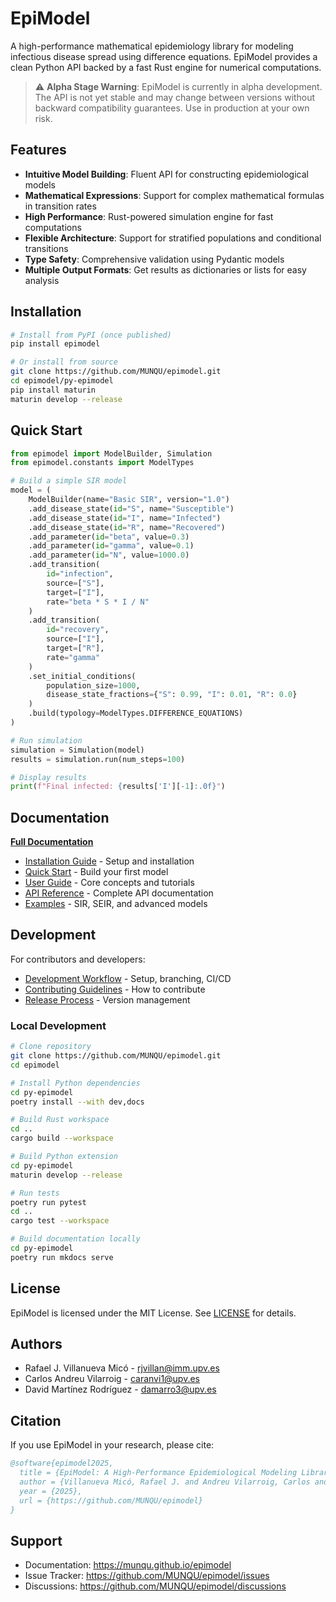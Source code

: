 # EpiModel

A high-performance mathematical epidemiology library for modeling infectious disease spread using difference equations. EpiModel provides a clean Python API backed by a fast Rust engine for numerical computations.

> ⚠️ **Alpha Stage Warning**: EpiModel is currently in alpha development. The API is not yet stable and may change between versions without backward compatibility guarantees. Use in production at your own risk.

## Features

- **Intuitive Model Building**: Fluent API for constructing epidemiological models
- **Mathematical Expressions**: Support for complex mathematical formulas in transition rates
- **High Performance**: Rust-powered simulation engine for fast computations
- **Flexible Architecture**: Support for stratified populations and conditional transitions
- **Type Safety**: Comprehensive validation using Pydantic models
- **Multiple Output Formats**: Get results as dictionaries or lists for easy analysis

## Installation

```bash
# Install from PyPI (once published)
pip install epimodel

# Or install from source
git clone https://github.com/MUNQU/epimodel.git
cd epimodel/py-epimodel
pip install maturin
maturin develop --release
```

## Quick Start

```python
from epimodel import ModelBuilder, Simulation
from epimodel.constants import ModelTypes

# Build a simple SIR model
model = (
    ModelBuilder(name="Basic SIR", version="1.0")
    .add_disease_state(id="S", name="Susceptible")
    .add_disease_state(id="I", name="Infected")
    .add_disease_state(id="R", name="Recovered")
    .add_parameter(id="beta", value=0.3)
    .add_parameter(id="gamma", value=0.1)
    .add_parameter(id="N", value=1000.0)
    .add_transition(
        id="infection",
        source=["S"],
        target=["I"],
        rate="beta * S * I / N"
    )
    .add_transition(
        id="recovery",
        source=["I"],
        target=["R"],
        rate="gamma"
    )
    .set_initial_conditions(
        population_size=1000,
        disease_state_fractions={"S": 0.99, "I": 0.01, "R": 0.0}
    )
    .build(typology=ModelTypes.DIFFERENCE_EQUATIONS)
)

# Run simulation
simulation = Simulation(model)
results = simulation.run(num_steps=100)

# Display results
print(f"Final infected: {results['I'][-1]:.0f}")
```

## Documentation

**[Full Documentation](https://munqu.github.io/epimodel)**

- [Installation Guide](https://munqu.github.io/epimodel/getting-started/installation/) - Setup and installation
- [Quick Start](https://munqu.github.io/epimodel/getting-started/quickstart/) - Build your first model
- [User Guide](https://munqu.github.io/epimodel/guide/core-concepts/) - Core concepts and tutorials
- [API Reference](https://munqu.github.io/epimodel/api/model-builder/) - Complete API documentation
- [Examples](https://munqu.github.io/epimodel/guide/examples/) - SIR, SEIR, and advanced models

## Development

For contributors and developers:

- [Development Workflow](https://munqu.github.io/epimodel/development/workflow/) - Setup, branching, CI/CD
- [Contributing Guidelines](https://munqu.github.io/epimodel/development/contributing/) - How to contribute
- [Release Process](https://munqu.github.io/epimodel/development/release/) - Version management

### Local Development

```bash
# Clone repository
git clone https://github.com/MUNQU/epimodel.git
cd epimodel

# Install Python dependencies
cd py-epimodel
poetry install --with dev,docs

# Build Rust workspace
cd ..
cargo build --workspace

# Build Python extension
cd py-epimodel
maturin develop --release

# Run tests
poetry run pytest
cd ..
cargo test --workspace

# Build documentation locally
cd py-epimodel
poetry run mkdocs serve
```

## License

EpiModel is licensed under the MIT License. See [LICENSE](LICENSE) for details.

## Authors

- Rafael J. Villanueva Micó - [rjvillan@imm.upv.es](mailto:rjvillan@imm.upv.es)
- Carlos Andreu Vilarroig - [caranvi1@upv.es](mailto:caranvi1@upv.es)
- David Martínez Rodríguez - [damarro3@upv.es](mailto:damarro3@upv.es)

## Citation

If you use EpiModel in your research, please cite:

```bibtex
@software{epimodel2025,
  title = {EpiModel: A High-Performance Epidemiological Modeling Library},
  author = {Villanueva Micó, Rafael J. and Andreu Vilarroig, Carlos and Martínez Rodríguez, David},
  year = {2025},
  url = {https://github.com/MUNQU/epimodel}
}
```

## Support

- Documentation: https://munqu.github.io/epimodel
- Issue Tracker: https://github.com/MUNQU/epimodel/issues
- Discussions: https://github.com/MUNQU/epimodel/discussions
